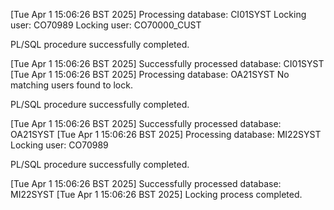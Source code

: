 [Tue Apr  1 15:06:26 BST 2025] Processing database: CI01SYST
Locking user: CO70989
Locking user: CO70000_CUST

PL/SQL procedure successfully completed.

[Tue Apr  1 15:06:26 BST 2025] Successfully processed database: CI01SYST
[Tue Apr  1 15:06:26 BST 2025] Processing database: OA21SYST
No matching users found to lock.

PL/SQL procedure successfully completed.

[Tue Apr  1 15:06:26 BST 2025] Successfully processed database: OA21SYST
[Tue Apr  1 15:06:26 BST 2025] Processing database: MI22SYST
Locking user: CO70989

PL/SQL procedure successfully completed.

[Tue Apr  1 15:06:26 BST 2025] Successfully processed database: MI22SYST
[Tue Apr  1 15:06:26 BST 2025] Locking process completed.
